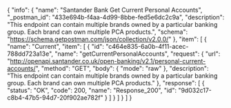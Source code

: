 {
  "info": {
    "name": "Santander Bank Get Current Personal Accounts",
    "_postman_id": "433e694b-f4aa-4d99-8bbe-fed5e6dc2c9a",
    "description": "This endpoint can contain multiple brands owned by a particular banking group. Each brand can own multiple PCA products.",
    "schema": "https://schema.getpostman.com/json/collection/v2.0.0/"
  },
  "item": [
    {
      "name": "Current",
      "item": [
        {
          "id": "c464e835-6a0b-4f11-acec-788dd723a13e",
          "name": "getCurrentPersonalAccounts",
          "request": {
            "url": "http://openapi.santander.co.uk/open-banking/v2.1/personal-current-accounts/",
            "method": "GET",
            "body": {
              "mode": "raw"
            },
            "description": "This endpoint can contain multiple brands owned by a particular banking group. Each brand can own multiple PCA products."
          },
          "response": [
            {
              "status": "OK",
              "code": 200,
              "name": "Response_200",
              "id": "9d032c17-c8b4-47b5-94d7-20f902ae782f"
            }
          ]
        }
      ]
    }
  ]
}